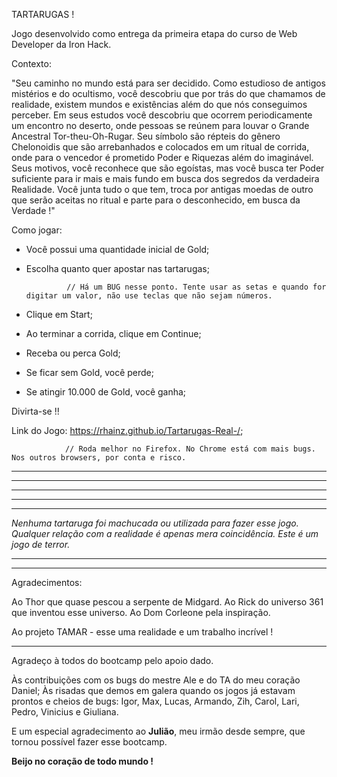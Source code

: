 TARTARUGAS !

Jogo desenvolvido como entrega da primeira etapa do curso de Web Developer da Iron Hack.

Contexto:

"Seu caminho no mundo está para ser decidido. Como estudioso de antigos mistérios e do ocultismo, você descobriu que por trás do que chamamos de realidade, existem mundos e existências além do que nós conseguimos perceber. 
Em seus estudos você descobriu que ocorrem periodicamente um encontro no deserto, onde pessoas se reúnem para louvar o Grande Ancestral Tor-theu-Oh-Rugar. Seu símbolo são répteis do gênero Chelonoidis que são arrebanhados e colocados em um ritual de corrida, onde para o vencedor é prometido Poder e Riquezas além do imaginável. 
Seus motivos, você reconhece que são egoístas, mas você busca ter Poder suficiente para ir mais e mais fundo em busca dos segredos da verdadeira Realidade.
Você junta tudo o que tem, troca por antigas moedas de outro que serão aceitas no ritual e parte para o desconhecido, em busca da Verdade !"

Como jogar:

  - Você possui uma quantidade inicial de Gold;
  - Escolha quanto quer apostar nas tartarugas;
              
                 // Há um BUG nesse ponto. Tente usar as setas e quando for digitar um valor, não use teclas que não sejam números.
  
  - Clique em Start;        
  - Ao terminar a corrida, clique em Continue;
  - Receba ou perca Gold;
  - Se ficar sem Gold, você perde;
  - Se atingir 10.000 de Gold, você ganha;

  Divirta-se !!
  
  Link do Jogo: https://rhainz.github.io/Tartarugas-Real-/;        
  
                // Roda melhor no Firefox. No Chrome está com mais bugs. Nos outros browsers, por conta e risco.
  
  ---------
  ---------
  ---------
  ---------
  ---------
  
  
  *Nenhuma tartaruga foi machucada ou utilizada para fazer esse jogo. Qualquer relação com a realidade é apenas mera coincidência. Este é um jogo de terror.*
  
  ---------
  ---------
  
  Agradecimentos:
  
  Ao Thor que quase pescou a serpente de Midgard.
  Ao Rick do universo 361 que inventou esse universo.
  Ao Dom Corleone pela inspiração.
  
  Ao projeto TAMAR - esse uma realidade e um trabalho incrível !
  
  ---------
  
  Agradeço à todos do bootcamp pelo apoio dado.
    
  Às contribuições com os bugs do mestre Ale e do TA do meu coração Daniel;
  Às risadas que demos em galera quando os jogos já estavam prontos e cheios de bugs:
       Igor, Max, Lucas, Armando, Zih, Carol, Lari, Pedro, Vinicius e Giuliana.
  
  
 
  E um especial agradecimento ao **Julião**, meu irmão desde sempre, que tornou possível fazer esse bootcamp.
  
  **Beijo no coração de todo mundo !**
  

